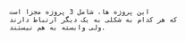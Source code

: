       این پروژه ها، شامل 3 پروژه مجزا است
      که هر کدام به شکلی به یک دیگر ارتباط دارند
      ولی وابسته به هم نیستند.
